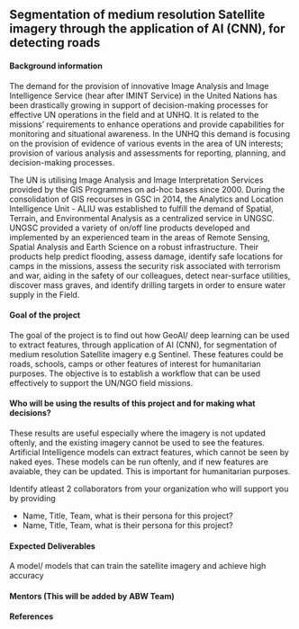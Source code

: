 ## Segmentation of medium resolution Satellite imagery through the application of AI (CNN), for detecting roads

#### Background information
The demand for the provision of innovative Image Analysis and Image Intelligence Service (hear after IMINT Service) in the United Nations has been drastically growing in support of decision-making processes for effective UN operations in the field and at UNHQ. It is related to the missions’ requirements to enhance operations and provide capabilities for monitoring and situational awareness. In the UNHQ this demand is focusing on the provision of evidence of various events in the area of UN interests; provision of various analysis and assessments for reporting, planning, and decision-making processes. 				 

The UN is utilising Image Analysis and Image Interpretation Services provided by the GIS Programmes on ad-hoc bases since 2000. During the consolidation of GIS recourses in GSC in 2014, the Analytics and Location Intelligence Unit - ALIU  was established to fulfill the demand of Spatial, Terrain, and Environmental Analysis as a centralized service in UNGSC. UNGSC provided a variety of on/off line products developed and implemented by an experienced team in the areas of Remote Sensing, Spatial Analysis and Earth Science on a robust infrastructure. Their products help predict flooding, assess damage, identify safe locations for camps in the missions, assess the security risk associated with terrorism and war, aiding in the safety of our colleagues, detect near-surface utilities, discover mass graves, and identify drilling targets in order to ensure water supply in the Field. 

#### Goal of the project

The goal of the project is to find out how GeoAI/ deep learning can be used to extract features, through application of AI (CNN), for segmentation of medium resolution Satellite imagery e.g Sentinel. These features could be roads, schools, camps or other features of interest for humanitarian purposes. The objective is to establish a workflow that can be used effectively to support the UN/NGO field missions.

#### Who will be using the results of this project and for making what decisions?

These results are useful especially where the imagery is not updated oftenly, and the existing imagery cannot be used to see the features. Artificial Intelligence models can extract features, which cannot be seen by naked eyes. These models can be run oftenly, and if new features are avaiable, they can be updated. This is important for humanitarian purposes.

Identify atleast 2 collaborators from your organization who will support you by providing
- Name, Title, Team, what is their persona for this project?
- Name, Title, Team, what is their persona for this project?

#### Expected Deliverables
A model/ models that can train the satellite imagery and achieve high accuracy

#### Mentors (This will be added by ABW Team)

#### References
